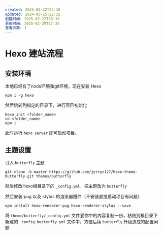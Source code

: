 ```yaml
---
created: 2025-03-22T23:10
updated: 2024-05-25T22:32
创建时间: 2025-03-22T23:10
更新时间: 2025-03-29T17:36
查看次数: 1
---
```

# Hexo 建站流程

## 安装环境

本地已经有了node环境和git环境，现在安装 Hexo

```shell
npm i -g hexo
```

然后跳转到指定的目录下，进行项目初始化

```shell
hexo init <folder_name>
cd <folder_name>
npm i
```

此时运行 `hexo server` 即可启动项目。



## 主题设置

引入 `butterfly` 主题

```shell
git clone -b master https://github.com/jerryc127/hexo-theme-butterfly.git themes/butterfly
```

然后修改Hexo根目录下的 `_config.yml`，把主题改为 `butterfly`

然后安装 pug 以及 stylus 的渲染器插件（不安装直接启动项目有问题）

```
npm install hexo-renderer-pug hexo-renderer-stylus --save
```

将 `theme/butterfly/_config.yml` 文件爱你中的内容复制一份，粘贴到根目录下新建的 `_config.butterfly.yml` 文件中，方便后续 `butterfly` 升级造成的配置问题



